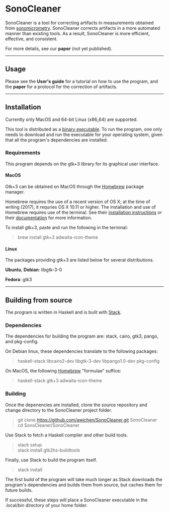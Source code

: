 # SonoCleaner

SonoCleaner is a tool for correcting artifacts in measurements obtained from
[sonomicrometry](https://en.wikipedia.org/wiki/Sonomicrometry). SonoCleaner
corrects artifacts in a more automated manner than existing tools. As a result,
SonoCleaner is more efficient, effective, and consistent.

For more details, see our **paper** (not yet published).

---

## Usage

Please see the **User's guide** for a tutorial on how to use the program, and
the **paper** for a protocol for the correction of artifacts.

---

## Installation

Currently only MacOS and 64-bit Linux (x86\_64) are supported.

This tool is distributed as a
[binary executable](https://github.com/awjchen/SonoCleaner/releases).
To run the program, one only needs to download and run the executable for your
operating system, given that all the program's dependencies are installed.

### Requirements

This program depends on the gtk+3 library for its graphical user interface.

#### MacOS

Gtk+3 can be obtained on MacOS through the [Homebrew](https://brew.sh) package
manager.

Homebrew requires the use of a recent version of OS X; at the time of writing
(2017), it requries OS X 10.11 or higher. The installation and use of Homebrew
requires use of the terminal. See their [installation
instructions](https://docs.brew.sh/Installation.html) or their
[documentation](https://docs.brew.sh/) for more information.

To install gtk+3, paste and run the following in the terminal:

> brew install gtk+3 adwaita-icon-theme

#### Linux

The packages providing gtk+3 are listed below for several distributions.

__Ubuntu__, __Debian__: libgtk-3-0

__Fedora__: gtk3

---

## Building from source

The program is written in Haskell and is built with [Stack](https://haskellstack.org).

### Dependencies

The dependencies for building the program are: stack, cairo, gtk3, pango, and
pkg-config.

On Debian linux, these dependencies translate to the following packages:

> haskell-stack libcairo2-dev libgtk-3-dev libpango1.0-dev pkg-config

On MacOS, the following [Homebrew](https://brew.sh) "formulae" suffice:

> haskell-stack gtk+3 adwaita-icon-theme

### Building

Once the depenencies are installed, clone the source repository and change
directory to the SonoCleaner project folder.

> git clone https://github.com/awjchen/SonoCleaner.git SonoCleaner  
> cd SonoCleaner/SonoCleaner

Use Stack to fetch a Haskell compiler and other build tools.

> stack setup  
> stack install gtk2hs-buildtools

Finally, use Stack to build the program itself.

> stack install

The first build of the program will take much longer as Stack downloads the
program's dependencies and builds them from source, but caches them for future
builds.

If successful, these steps will place a SonoCleaner executable in the .local/bin
directory of your home folder.
